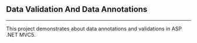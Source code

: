 Data Validation And Data Annotations
------------------------------------------------------------------------
------------------------------------------------------------------------
This project demonstrates about data annotations and validations in ASP .NET MVC5.
